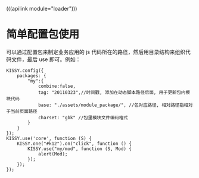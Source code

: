 (((apilink module="loader")))
# 简单配置包使用

可以通过配置包来制定业务应用的 js 代码所在的路径，然后用目录结构来组织代码文件，最后 use 即可。例如：
```
KISSY.config({
    packages: {
        "my":{
            combine:false,
            tag: "20110323",//时间戳, 添加在动态脚本路径后面, 用于更新包内模块代码
            base: "./assets/module_package/", //包对应路径, 相对路径指相对于当前页面路径
            charset: "gbk" //包里模块文件编码格式
        }
    }
});
KISSY.use('core', function (S) {
    KISSY.one("#k12").on("click", function () {
        KISSY.use("my/mod", function (S, Mod) {
            alert(Mod);
        });
    });
});
```